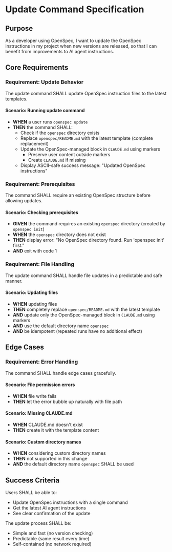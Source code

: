 # Update Command Specification

## Purpose

As a developer using OpenSpec, I want to update the OpenSpec instructions in my project when new versions are released, so that I can benefit from improvements to AI agent instructions.

## Core Requirements

### Requirement: Update Behavior

The update command SHALL update OpenSpec instruction files to the latest templates.

#### Scenario: Running update command

- **WHEN** a user runs `openspec update`
- **THEN** the command SHALL:
  - Check if the `openspec` directory exists
  - Replace `openspec/README.md` with the latest template (complete replacement)
  - Update the OpenSpec-managed block in `CLAUDE.md` using markers
    - Preserve user content outside markers
    - Create `CLAUDE.md` if missing
  - Display ASCII-safe success message: "Updated OpenSpec instructions"

### Requirement: Prerequisites

The command SHALL require an existing OpenSpec structure before allowing updates.

#### Scenario: Checking prerequisites

- **GIVEN** the command requires an existing `openspec` directory (created by `openspec init`)
- **WHEN** the `openspec` directory does not exist
- **THEN** display error: "No OpenSpec directory found. Run 'openspec init' first."
- **AND** exit with code 1

### Requirement: File Handling

The update command SHALL handle file updates in a predictable and safe manner.

#### Scenario: Updating files

- **WHEN** updating files
- **THEN** completely replace `openspec/README.md` with the latest template
- **AND** update only the OpenSpec-managed block in `CLAUDE.md` using markers
- **AND** use the default directory name `openspec`
- **AND** be idempotent (repeated runs have no additional effect)

## Edge Cases

### Requirement: Error Handling

The command SHALL handle edge cases gracefully.

#### Scenario: File permission errors

- **WHEN** file write fails
- **THEN** let the error bubble up naturally with file path

#### Scenario: Missing CLAUDE.md

- **WHEN** CLAUDE.md doesn't exist
- **THEN** create it with the template content

#### Scenario: Custom directory names

- **WHEN** considering custom directory names
- **THEN** not supported in this change
- **AND** the default directory name `openspec` SHALL be used

## Success Criteria

Users SHALL be able to:
- Update OpenSpec instructions with a single command
- Get the latest AI agent instructions
- See clear confirmation of the update

The update process SHALL be:
- Simple and fast (no version checking)
- Predictable (same result every time)
- Self-contained (no network required)